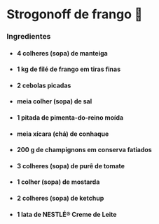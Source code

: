 # Strogonoff de frango :chicken:

###  Ingredientes

- #### 4 colheres (sopa) de manteiga

- #### 1 kg de filé de frango em tiras finas

- #### 2 cebolas picadas

- #### meia colher (sopa) de sal

- #### 1 pitada de pimenta-do-reino moída

- ####  meia xícara (chá) de conhaque

- #### 200 g de champignons em conserva fatiados

- #### 3 colheres (sopa) de purê de tomate

- #### 1 colher (sopa) de mostarda

- #### 2 colheres (sopa) de ketchup

- #### 1 lata de NESTLÉ® Creme de Leite

  

